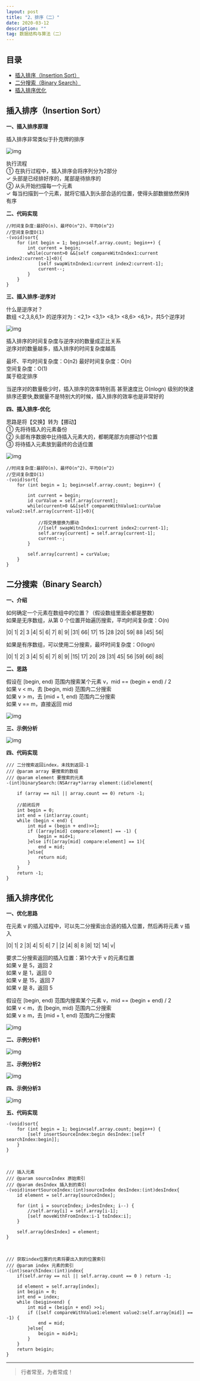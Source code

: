```yaml
---
layout: post
title: "2、排序（二）"
date: 2020-03-12
description: ""
tag: 数据结构与算法（二）
---
```







## 目录

* [插入排序（Insertion Sort）](#content1)
* [二分搜索（Binary Search）](#content2)
* [插入排序优化](#content3)











<!-- ************************************************ -->
## <a id="content1"></a>插入排序（Insertion Sort）

**一、插入排序原理**


插入排序非常类似于扑克牌的排序

<img src="/images/DataStructurs2/sort6.png" alt="img">

执行流程    
① 在执行过程中，插入排序会将序列分为2部分    
✓ 头部是已经排好序的，尾部是待排序的    
② 从头开始扫描每一个元素    
✓ 每当扫描到一个元素，就将它插入到头部合适的位置，使得头部数据依然保持有序    


**二、代码实现**

```
//时间复杂度:最好O(n)、最坏O(n^2)、平均O(n^2)
//空间复杂度O(1)
-(void)sort{
    for (int begin = 1; begin<self.array.count; begin++) {
        int current = begin;
        while(current>0 &&[self compareWitnIndex1:current index2:current-1]<0){
            [self swapWitnIndex1:current index2:current-1];
            current--;
        }
    }
}
```

**三、插入排序-逆序对**

什么是逆序对？     
数组 <2,3,8,6,1> 的逆序对为：<2,1> <3,1> <8,1> <8,6> <6,1>，共5个逆序对     

<img src="/images/DataStructurs2/sort7.png" alt="img">

插入排序的时间复杂度与逆序对的数量成正比关系     
逆序对的数量越多，插入排序的时间复杂度越高     


最坏、平均时间复杂度：O(n2) 最好时间复杂度：O(n)     
空间复杂度：O(1)     
属于稳定排序    

当逆序对的数量极少时，插入排序的效率特别高 甚至速度比 O(nlogn) 级别的快速排序还要快,数据量不是特别大的时候，插入排序的效率也是非常好的


**四、插入排序-优化**

思路是将【交换】转为【挪动】     
① 先将待插入的元素备份     
② 头部有序数据中比待插入元素大的，都朝尾部方向挪动1个位置     
③ 将待插入元素放到最终的合适位置 

<img src="/images/DataStructurs2/sort8.png" alt="img">

```
//时间复杂度:最好O(n)、最坏O(n^2)、平均O(n^2)
//空间复杂度O(1)
-(void)sort{
    for (int begin = 1; begin<self.array.count; begin++) {
        
        int current = begin;
        id curValue = self.array[current];
        while(current>0 &&[self compareWithValue1:curValue value2:self.array[current-1]]<0){
            
            //将交换替换为挪动
            //[self swapWitnIndex1:current index2:current-1];
            self.array[current] = self.array[current-1];
            current--;
        }
        
        self.array[current] = curValue;
    }
}
```


<!-- ************************************************ -->
## <a id="content2"></a>二分搜索（Binary Search）

**一、介绍**

如何确定一个元素在数组中的位置？（假设数组里面全都是整数）    
如果是无序数组，从第 0 个位置开始遍历搜索，平均时间复杂度：O(n)    

|0| 1| 2| 3 |4| 5| 6| 7| 8| 9|
|31| 66| 17| 15 |28 |20| 59| 88 |45| 56|

如果是有序数组，可以使用二分搜索，最坏时间复杂度：O(logn) 

|0| 1| 2| 3 |4| 5| 6| 7| 8| 9|
|15| 17| 20| 28 |31| 45| 56 |59| 66| 88|


**二、思路**

假设在 [begin, end) 范围内搜索某个元素 v，mid == (begin + end) / 2   
如果 v < m，去 [begin, mid) 范围内二分搜索    
如果 v > m，去 [mid + 1, end) 范围内二分搜索    
如果 v == m，直接返回 mid    

<img src="/images/DataStructurs2/sort9.png" alt="img">

**三、示例分析**

<img src="/images/DataStructurs2/sort10.png" alt="img">

**四、代码实现**

```
/// 二分搜索返回index，未找到返回-1
/// @param array 要搜索的数组
/// @param element 要搜索的元素
-(int)binarySearch:(NSArray*)array element:(id)element{
    
    if (array == nil || array.count == 0) return -1;
    
    //前闭后开
    int begin = 0;
    int end = (int)array.count;
    while (begin < end) {
        int mid = (begin + end)>>1;
        if ([array[mid] compare:element] == -1) {
            begin = mid+1;
        }else if([array[mid] compare:element] == 1){
            end = mid;
        }else{
            return mid;
        }
    }
    return -1;
}
```


<!-- ************************************************ -->
## <a id="content3"></a>插入排序优化



**一、优化思路**



在元素 v 的插入过程中，可以先二分搜索出合适的插入位置，然后再将元素 v 插入

|0| 1| 2 |3| 4| 5| 6| 7 |
|2 |4| 8| 8 |8| 12| 14| v|

要求二分搜索返回的插入位置：第1个大于 v 的元素位置   
如果 v 是 5，返回 2    
如果 v 是 1，返回 0    
如果 v 是 15，返回 7    
如果 v 是 8，返回 5    



假设在 [begin, end) 范围内搜索某个元素 v，mid == (begin + end) / 2    
如果 v < m，去 [begin, mid) 范围内二分搜索    
如果 v ≥ m，去 [mid + 1, end) 范围内二分搜索     


<img src="/images/DataStructurs2/sort11.png" alt="img">

**二、示例分析1**

<img src="/images/DataStructurs2/sort12.png" alt="img">


**三、示例分析2**

<img src="/images/DataStructurs2/sort13.png" alt="img">


**四、示例分析3**

<img src="/images/DataStructurs2/sort14.png" alt="img">


**五、代码实现**

```
-(void)sort{
    for (int begin = 1; begin<self.array.count; begin++) {
        [self insertSourceIndex:begin desIndex:[self searchIndex:begin]];
    }
}



/// 插入元素
/// @param sourceIndex 原始索引
/// @param desIndex 插入到的索引
-(void)insertSourceIndex:(int)sourceIndex desIndex:(int)desIndex{
    id element = self.array[sourceIndex];
    
    for (int i = sourceIndex; i>desIndex; i--) {
        //self.array[i] = self.array[i-1];
        [self moveWithFromIndex:i-1 toIndex:i];
    }
    
    self.array[desIndex] = element;
}



/// 获取index位置的元素将要出入到的位置索引
/// @param index 元素的索引
-(int)searchIndex:(int)index{
    if(self.array == nil || self.array.count == 0 ) return -1;
    
    id element = self.array[index];
    int beigin = 0;
    int end = index;
    while (beigin<end) {
        int mid = (beigin + end) >>1;
        if ([self compareWithValue1:element value2:self.array[mid]] == -1) {
            end = mid;
        }else{
            beigin = mid+1;
        }
    }
    return beigin;
}
```


----------
>  行者常至，为者常成！



